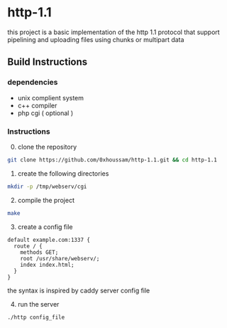 # http-1.1

this project is a basic implementation of the http 1.1 protocol that support pipelining and uploading files using chunks or multipart data

## Build Instructions

### dependencies
- unix complient system
- c++ compiler
- php cgi ( optional )

### Instructions

0. clone the repository

```sh
git clone https://github.com/0xhoussam/http-1.1.git && cd http-1.1
```

1. create the following directories

```sh
mkdir -p /tmp/webserv/cgi
```

2. compile the project

```sh
make
```

3. create a config file

```
default example.com:1337 {
  route / {
    methods GET;
    root /usr/share/webserv/;
    index index.html;
  }
}
```

the syntax is inspired by caddy server config file

4. run the server

```sh
./http config_file
```
